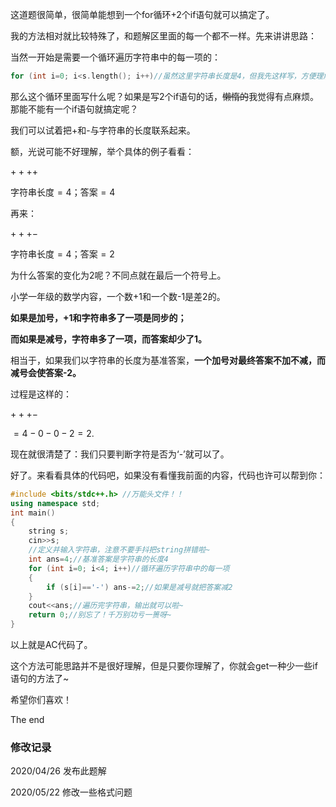 这道题很简单，很简单能想到一个for循环+2个if语句就可以搞定了。

我的方法相对就比较特殊了，和题解区里面的每一个都不一样。先来讲讲思路：

当然一开始是需要一个循环遍历字符串中的每一项的：

```cpp
for (int i=0; i<s.length(); i++)//虽然这里字符串长度是4，但我先这样写，方便理解~
```
那么这个循环里面写什么呢？如果是写$2$个if语句的话，~~懒惰的~~我觉得有点麻烦。那能不能有一个if语句就搞定呢？

我们可以试着把+和-与字符串的长度联系起来。

额，光说可能不好理解，举个具体的例子看看：

$++++$

字符串长度$=4$；答案$=4$

再来：

$+++-$

字符串长度$=4$；答案$=2$

为什么答案的变化为2呢？不同点就在最后一个符号上。

小学一年级的数学内容，一个数+1和一个数-1是差2的。

**如果是加号，+1和字符串多了一项是同步的；**

**而如果是减号，字符串多了一项，而答案却少了1。**

相当于，如果我们以字符串的长度为基准答案，**一个加号对最终答案不加不减，而减号会使答案-2。**

过程是这样的：

$+++-$

$=4-0-0-2=2.$

现在就很清楚了：我们只要判断字符是否为‘-’就可以了。

好了。来看看具体的代码吧，如果没有看懂我前面的内容，代码也许可以帮到你：

```cpp
#include <bits/stdc++.h> //万能头文件！！
using namespace std;
int main()
{
    string s;
    cin>>s;
    //定义并输入字符串，注意不要手抖把string拼错啦~
    int ans=4;//基准答案是字符串的长度4
    for (int i=0; i<4; i++)//循环遍历字符串中的每一项
    {
        if (s[i]=='-') ans-=2;//如果是减号就把答案减2
    }
    cout<<ans;//遍历完字符串，输出就可以啦~
    return 0;//别忘了！千万别功亏一篑呀~
}
```

以上就是AC代码了。

这个方法可能思路并不是很好理解，但是只要你理解了，你就会get一种少一些if语句的方法了~

希望你们喜欢！

The end

### 修改记录

$2020/04/26$ 发布此题解

$2020/05/22$ 修改一些格式问题